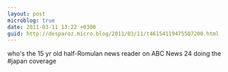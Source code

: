 ```yaml
---
layout: post
microblog: true
date: 2011-03-11 13:22 +0300
guid: http://desparoz.micro.blog/2011/03/11/t46154119475507200.html
---
```

who's the 15 yr old half-Romulan news reader on ABC News 24 doing the #japan coverage
